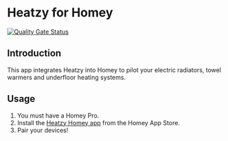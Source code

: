 # Heatzy for Homey

[![Quality Gate Status](https://sonarcloud.io/api/project_badges/measure?project=OlivierZal_com.heatzy&metric=alert_status)](https://sonarcloud.io/summary/new_code?id=OlivierZal_com.heatzy)

## Introduction

This app integrates Heatzy into Homey to pilot your electric radiators, towel warmers and underfloor heating systems.

## Usage

1. You must have a Homey Pro.
2. Install the [Heatzy Homey app](https://homey.app/a/com.heatzy) from the Homey App Store.
3. Pair your devices!

